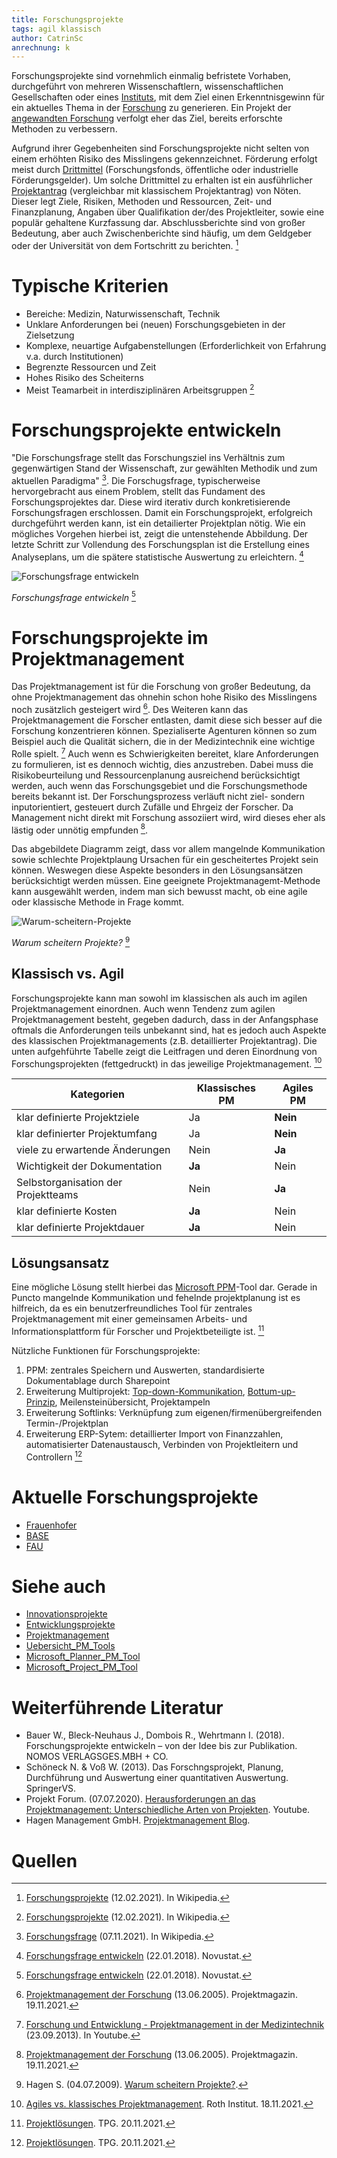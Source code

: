```yaml
---
title: Forschungsprojekte
tags: agil klassisch
author: CatrinSc
anrechnung: k
---
```


Forschungsprojekte sind vornehmlich einmalig befristete Vorhaben, durchgeführt von mehreren Wissenschaftlern, wissenschaftlichen Gesellschaften oder eines [Instituts](https://de.wikipedia.org/wiki/Institut_(Organisation)), mit dem Ziel einen Erkenntnisgewinn für ein aktuelles Thema in der [Forschung](https://de.wikipedia.org/wiki/Forschung) zu generieren. Ein Projekt der [angewandten Forschung](https://de.wikipedia.org/wiki/Angewandte_Wissenschaft) verfolgt eher das Ziel, bereits erforschte Methoden zu verbessern.

Aufgrund ihrer Gegebenheiten sind Forschungsprojekte nicht selten von einem erhöhten Risiko des Misslingens gekennzeichnet. Förderung erfolgt meist durch [Drittmittel](https://de.wikipedia.org/wiki/Drittmittel) (Forschungsfonds, öffentliche oder industrielle Förderungsgelder). Um solche Drittmittel zu erhalten ist ein ausführlicher [Projektantrag](Projektantrag.md) (vergleichbar mit klassischem Projektantrag) von Nöten. Dieser legt Ziele, Risiken, Methoden und Ressourcen, Zeit- und Finanzplanung, Angaben über Qualifikation der/des Projektleiter, sowie eine populär gehaltene Kurzfassung dar. Abschlussberichte sind von großer Bedeutung, aber auch Zwischenberichte sind häufig, um dem Geldgeber oder der Universität von dem Fortschritt zu berichten. [^1]

# Typische Kriterien
* Bereiche: Medizin, Naturwissenschaft, Technik 
* Unklare Anforderungen bei (neuen) Forschungsgebieten in der Zielsetzung 
* Komplexe, neuartige Aufgabenstellungen (Erforderlichkeit von Erfahrung v.a. durch Institutionen) 
* Begrenzte Ressourcen und Zeit
* Hohes Risiko des Scheiterns
* Meist Teamarbeit in interdisziplinären Arbeitsgruppen [^1]

# Forschungsprojekte entwickeln
 "Die Forschungsfrage stellt das Forschungsziel ins Verhältnis zum gegenwärtigen Stand der Wissenschaft, zur gewählten Methodik und zum aktuellen Paradigma" [^8]. Die Forschugsfrage, typischerweise hervorgebracht aus einem Problem, stellt das Fundament des Forschungsprojektes dar. Diese wird iterativ durch konkretisierende Forschungsfragen erschlossen. Damit ein Forschungsprojekt, erfolgreich durchgeführt werden kann, ist ein detailierter Projektplan nötig. Wie ein mögliches Vorgehen hierbei ist, zeigt die untenstehende Abbildung. Der letzte Schritt zur Vollendung des Forschungsplan ist die Erstellung eines Analyseplans, um die spätere statistische Auswertung zu erleichtern. [^7] 


![Forschungsfrage entwickeln](Forschungsprojekte/Forschungsfrage-entwickeln.jpg)

*Forschungsfrage entwickeln* [^7]

# Forschungsprojekte im Projektmanagement
Das Projektmanagement ist für die Forschung von großer Bedeutung, da ohne Projektmanagement das ohnehin schon hohe Risiko des Misslingens noch zusätzlich gesteigert wird [^2]. Des Weiteren kann das Projektmanagement die Forscher entlasten, damit diese sich besser auf die Forschung konzentrieren können. Spezialiserte Agenturen können so zum Beispiel auch die Qualität sichern, die in der Medizintechnik eine wichtige Rolle spielt. [^5] 
Auch wenn es Schwierigkeiten bereitet, klare Anforderungen zu formulieren, ist es dennoch wichtig, dies anzustreben. Dabei muss die Risikobeurteilung und Ressourcenplanung ausreichend berücksichtigt werden, auch wenn das Forschungsgebiet und die Forschungsmethode bereits bekannt ist. Der Forschungsprozess verläuft nicht ziel- sondern inputorientiert, gesteuert durch Zufälle und Ehrgeiz der Forscher. Da Management nicht direkt mit Forschung assoziiert wird, wird dieses eher als lästig oder unnötig empfunden [^2]. 

Das abgebildete Diagramm zeigt, dass vor allem mangelnde Kommunikation sowie schlechte Projektplaung Ursachen für ein gescheitertes Projekt sein können. Weswegen diese Aspekte besonders in den Lösungsansätzen berücksichtigt werden müssen. Eine geeignete Projektmanagemt-Methode kann ausgewählt werden, indem man sich bewusst macht, ob eine agile oder klassische Methode in Frage kommt. 

![Warum-scheitern-Projekte](Forschungsprojekte/Warum-scheitern-Projekte.jpg)

*Warum scheitern Projekte?* [^6]


## Klassisch vs. Agil
Forschungsprojekte kann man sowohl im klassischen als auch im agilen Projektmanagement einordnen. Auch wenn Tendenz zum agilen Projektmanagement besteht, gegeben dadurch, dass in der Anfangsphase oftmals die Anforderungen teils unbekannt sind, hat es jedoch auch Aspekte des klassischen Projektmanagements (z.B. detaillierter Projektantrag). Die unten aufgehführte Tabelle zeigt die Leitfragen und deren Einordnung von Forschungsprojekten (fettgedruckt) in das jeweilige Projektmanagement. [^3]


| Kategorien | Klassisches PM | Agiles PM |
| ------------- | ------------- | ------------- |
| klar definierte Projektziele | Ja | **Nein**  |
| klar definierter Projektumfang | Ja | **Nein** |
| viele zu erwartende Änderungen | Nein | **Ja**  |
| Wichtigkeit der Dokumentation | **Ja**  | Nein |
| Selbstorganisation der Projektteams | Nein  | **Ja** |
| klar definierte Kosten | **Ja**  | Nein |
| klar definierte Projektdauer | **Ja**  | Nein | 


## Lösungsansatz
Eine mögliche Lösung stellt hierbei das [Microsoft PPM](https://www.microsoft.com/de-de/microsoft-365/project/project-portfolio-management)-Tool dar. Gerade in Puncto mangelnde Kommunikation und fehelnde projektplanung ist es hilfreich, da es ein benutzerfreundliches Tool für zentrales Projektmanagement mit einer gemeinsamen Arbeits- und Informationsplattform für Forscher und Projektbeteiligte ist. [^4] 

Nützliche Funktionen für Forschungsprojekte:
1. PPM: zentrales Speichern und Auswerten, standardisierte Dokumentablage durch Sharepoint
2. Erweiterung Multiprojekt: [Top-down-Kommunikation](https://de.wikipedia.org/wiki/Top-down_und_Bottom-up), [Bottum-up-Prinzip](https://de.wikipedia.org/wiki/Top-down_und_Bottom-up), Meilensteinübersicht, Projektampeln
3. Erweiterung Softlinks: Verknüpfung zum eigenen/firmenübergreifenden Termin-/Projektplan
4. Erweiterung ERP-Sytem: detaillierter Import von Finanzzahlen, automatisierter Datenaustausch, Verbinden von Projektleitern und Controllern [^4]


# Aktuelle Forschungsprojekte

* [Frauenhofer](https://www.ise.fraunhofer.de/de/forschungsprojekte/aktuell.html)
* [BASE](https://www.base.bund.de/DE/themen/fa/soa/projekte-aktuell/projekte-aktuell.html)
* [FAU](https://www.fau.de/research/)


# Siehe auch

* [Innovationsprojekte](Innovationsprojekte.md)
* [Entwicklungsprojekte](Entwicklungsprojekte.md)
* [Projektmanagement](Projektmanagement.md)
* [Uebersicht_PM_Tools](Uebersicht_PM_Tools.md)
* [Microsoft_Planner_PM_Tool](Microsoft_Project_PM_Tool.md)
* [Microsoft_Project_PM_Tool](Microsoft_Project_PM_Tool.md)

# Weiterführende Literatur

* Bauer W., Bleck-Neuhaus J., Dombois R., Wehrtmann I. (2018). Forschungsprojekte entwickeln – von der Idee bis zur Publikation. NOMOS VERLAGSGES.MBH + CO.
* Schöneck N. & Voß W. (2013). Das Forschngsprojekt, Planung, Durchführung und Auswertung einer quantitativen Auswertung. SpringerVS.
* Projekt Forum. (07.07.2020). [Herausforderungen an das Projektmanagement: Unterschiedliche Arten von Projekten](https://www.youtube.com/watch?v=Ar-qjMOsh7U). Youtube. 
* Hagen Management GmbH. [Projektmanagement Blog](https://pm-blog.com/).


# Quellen

[^1]: [Forschungsprojekte](https://de.wikipedia.org/wiki/Forschungsprojekt) (12.02.2021). In Wikipedia.
[^2]: [Projektmanagement der Forschung](https://www.projektmagazin.de/artikel/projektmanagement-der-forschung_6806) (13.06.2005). Projektmagazin. 19.11.2021.
[^3]: [Agiles vs. klassisches Projektmanagement](https://www.roth-institut.de/roth-wissens-journal/wissen-f%C3%BChrung/agiles-vs-klassisches-projektmanagement/). Roth Institut. 18.11.2021.
[^4]: [Projektlösungen](https://www.theprojectgroup.com/de/ms-project-loesungen/projektmanagement-forschung). TPG. 20.11.2021.
[^5]: [Forschung und Entwicklung - Projektmanagement in der Medizintechnik](https://www.youtube.com/watch?v=6YxbcjEYUj0) (23.09.2013). In Youtube.
[^6]: Hagen S. (04.07.2009). [Warum scheitern Projekte?](https://pm-blog.com/2009/07/04/warum-scheitern-projekte/). 
[^7]: [Forschungsfrage entwickeln](https://novustat.com/statistik-blog/forschungsfrage-entwickeln-und-datenanalyse-planen.html#:~:text=%20Forschungsfrage%20entwickeln%20und%20Datenanalyse%20planen%3A%20In%209,entwickeln%20Sie%20nun%20die%20Hypothesen.%20Hypothesen...%20More%20) (22.01.2018). Novustat.
[^8]:  [Forschungsfrage](https://de.wikipedia.org/wiki/Forschungsfrage) (07.11.2021). In Wikipedia.
